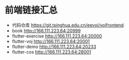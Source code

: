 # 前端链接汇总

- 代码仓库 <https://git.tsinghua.edu.cn/eevoj/vojfrontend>
- book <http://166.111.223.64:20999>
- flutter-exercise <http://166.111.223.64:20000>
- flutter-voj <http://166.111.223.64:20001>
- flutter-demo <http://166.111.223.64:20233>
- flutter-cos <http://166.111.223.64:28001>
